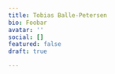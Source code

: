 ```yaml
---
title: Tobias Balle-Petersen
bio: Foobar
avatar: ''
social: []
featured: false
draft: true

---
```

